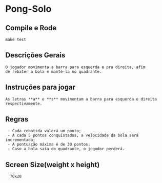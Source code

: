 # Pong-Solo

## Compile e Rode
```
make test
```
## Descrições Gerais

```
O jogador movimenta a barra para esquerda e pra direita, afim
de rebater a bola e mantê-la no quadrante.
```
## Instruções para jogar
```
As letras **a** e **s** movimentam a barra para esquerda e direita
respectivamente.
```
## Regras
```
 - Cada rebatida valerá um ponto;
 - A cada 5 pontos conquistados, a velocidade da bola será
incrementada;
 - A pontuação máxima é de 30 pontos;
 - Caso a bola saia do quadrante, o jogodor perderá.
```

## Screen Size(weight x height)
```
  70x20
```
